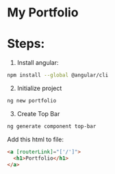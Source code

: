 # My Portfolio


# Steps:

1. Install angular:

```bash
npm install --global @angular/cli
```

2. Initialize project

```bash
ng new portfolio
```

3. Create Top Bar
```bash
ng generate component top-bar
```

Add this html to file:

```html
<a [routerLink]="['/']">
  <h1>Portfolio</h1>
</a>
```